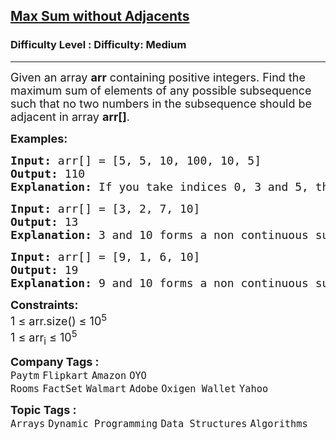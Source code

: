 <h2><a href="https://www.geeksforgeeks.org/problems/max-sum-without-adjacents2430/1?page=3&category=Dynamic%20Programming&sortBy=submissions">Max Sum without Adjacents</a></h2><h3>Difficulty Level : Difficulty: Medium</h3><hr><div class="problems_problem_content__Xm_eO"><p><span style="font-size: 18px;">Given an array&nbsp;<strong>arr</strong>&nbsp;containing positive integers. Find the maximum sum<strong>&nbsp;</strong>of elements of any possible subsequence such that no two numbers in the subsequence should be adjacent in array <strong>arr[]</strong>.</span></p>
<p><span style="font-size: 18px;"><strong>Examples:</strong></span></p>
<pre><span style="font-size: 18px;"><strong>Input: </strong>arr[] = [5, 5, 10, 100, 10, 5]
<strong>Output:</strong> 110
<strong>Explanation:</strong> If you take indices 0, 3 and 5, then = 5+100+5 = 110.</span></pre>
<pre><span style="font-size: 18px;"><strong>Input: </strong>arr[] = [3, 2, 7, 10]
<strong>Output:</strong> 13
<strong>Explanation: </strong>3 and 10 forms a non continuous subsequence with maximum sum.</span></pre>
<pre><span style="font-size: 18px;"><strong>Input: </strong>arr[] = [9, 1, 6, 10]
<strong>Output:</strong> 19
<strong>Explanation: </strong>9 and 10 forms a non continuous subsequence with maximum sum.</span></pre>
<p><span style="font-size: 18px;"><strong>Constraints:</strong><br>1 ≤ arr.size() ≤ 10<sup>5</sup><br>1 ≤ arr<sub>i</sub>&nbsp;≤ 10<sup>5</sup></span></p></div><p><span style=font-size:18px><strong>Company Tags : </strong><br><code>Paytm</code>&nbsp;<code>Flipkart</code>&nbsp;<code>Amazon</code>&nbsp;<code>OYO Rooms</code>&nbsp;<code>FactSet</code>&nbsp;<code>Walmart</code>&nbsp;<code>Adobe</code>&nbsp;<code>Oxigen Wallet</code>&nbsp;<code>Yahoo</code>&nbsp;<br><p><span style=font-size:18px><strong>Topic Tags : </strong><br><code>Arrays</code>&nbsp;<code>Dynamic Programming</code>&nbsp;<code>Data Structures</code>&nbsp;<code>Algorithms</code>&nbsp;